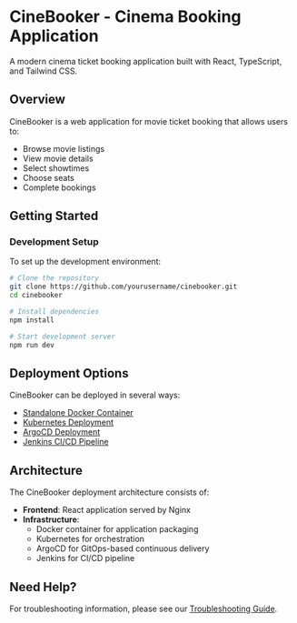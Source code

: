 # CineBooker - Cinema Booking Application

A modern cinema ticket booking application built with React, TypeScript, and Tailwind CSS.

## Overview

CineBooker is a web application for movie ticket booking that allows users to:
- Browse movie listings
- View movie details
- Select showtimes
- Choose seats
- Complete bookings

## Getting Started

### Development Setup

To set up the development environment:

```bash
# Clone the repository
git clone https://github.com/yourusername/cinebooker.git
cd cinebooker

# Install dependencies
npm install

# Start development server
npm run dev
```

## Deployment Options

CineBooker can be deployed in several ways:

- [Standalone Docker Container](./docs/docker-deployment.md)
- [Kubernetes Deployment](./docs/kubernetes-deployment.md)
- [ArgoCD Deployment](./docs/argocd-deployment.md)
- [Jenkins CI/CD Pipeline](./docs/jenkins-pipeline.md)

## Architecture

The CineBooker deployment architecture consists of:

- **Frontend**: React application served by Nginx
- **Infrastructure**:
  - Docker container for application packaging
  - Kubernetes for orchestration
  - ArgoCD for GitOps-based continuous delivery
  - Jenkins for CI/CD pipeline

## Need Help?

For troubleshooting information, please see our [Troubleshooting Guide](./docs/troubleshooting.md).